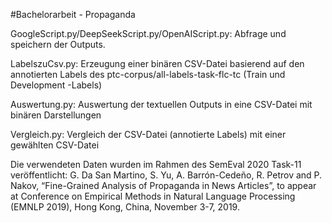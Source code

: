 #Bachelorarbeit - Propaganda

GoogleScript.py/DeepSeekScript.py/OpenAIScript.py: Abfrage und speichern der Outputs.

LabelszuCsv.py: Erzeugung einer binären CSV-Datei basierend auf den annotierten Labels des ptc-corpus/all-labels-task-flc-tc (Train und Development -Labels)

Auswertung.py: Auswertung der textuellen Outputs in eine CSV-Datei mit binären Darstellungen

Vergleich.py: Vergleich der CSV-Datei (annotierte Labels) mit einer gewählten CSV-Datei 

Die verwendeten Daten wurden im Rahmen des SemEval 2020 Task-11 veröffentlicht:
G. Da San Martino, S. Yu, A. Barrón-Cedeño, R. Petrov and P. Nakov, “Fine-Grained Analysis of Propaganda in News Articles”, to appear at Conference on Empirical Methods in Natural Language Processing (EMNLP 2019), Hong Kong, China, November 3-7, 2019.
